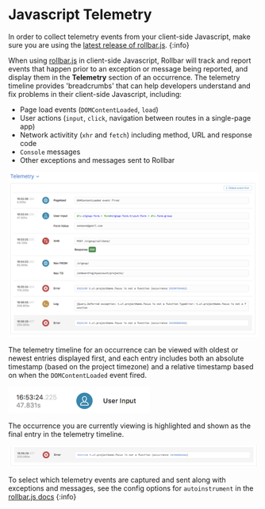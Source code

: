 # Javascript Telemetry

In order to collect telemetry events from your client-side Javascript, make sure you are using the [latest release of rollbar.js](https://github.com/rollbar/rollbar.js/releases/latest).
{:info}

When using [rollbar.js](https://rollbar.com/docs/notifiers/rollbar.js#telemetry) in client-side Javascript, Rollbar will track and report events that happen prior to an exception or message being reported, and display them in the **Telemetry** section of an occurrence.  The telemetry timeline provides 'breadcrumbs' that can help developers understand and fix problems in their client-side Javascript, including:

* Page load events (`DOMContentLoaded`, `load`)
* User actions (`input`, `click`, navigation between routes in a single-page app)
* Network activitity (`xhr` and `fetch`) including method, URL and response code
* `Console` messages
* Other exceptions and messages sent to Rollbar

![](../images/guides/telemetry/telemetry.png)

The telemetry timeline for an occurrence can be viewed with oldest or newest entries displayed first, and each entry includes both an absolute timestamp (based on the project timezone) and a relative timestamp based on when the `DOMContentLoaded` event fired.

![](../images/guides/telemetry/event_timestamp.png)

The occurrence you are currently viewing is highlighted and shown as the final entry in the telemetry timeline.

![](../images/guides/telemetry/final_event.png)

To select which telemetry events are captured and sent along with exceptions and messages, see the config options for `autoinstrument` in the [rollbar.js docs](https://rollbar.com/docs/notifiers/rollbar.js#telemetry)
{:info}
